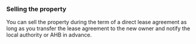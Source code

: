 ###  Selling the property

You can sell the property during the term of a direct lease agreement as long
as you transfer the lease agreement to the new owner and notify the local
authority or AHB in advance.
